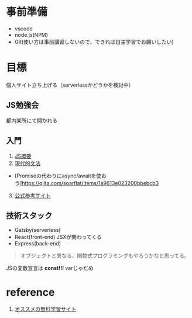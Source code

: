 # 事前準備
* vscode
* node.js(NPM)
* Git(使い方は事前講習しないので、できれば自主学習でお願いしたい)

# 目標
個人サイト立ち上げる（serverlessかどうかを検討中）

## JS勉強会
都内某所にて開かれる

## 入門
1. [JS概要](https://www.slideshare.net/toranoana-lab/node-siryou)
2. [現代的文法](https://jsprimer.net/)
 - [Promiseの代わりにasync/awaitを使おう]https://qiita.com/soarflat/items/1a9613e023200bbebcb3
3. [公式参考サイト](https://developer.mozilla.org/ja/docs/Web/JavaScript)

## 技術スタック
* Gatsby(serverless)
* React(front-end) JSXが関わってくる
* Express(back-end)

> オブジェクトと異なる、関数式プログラミングもやろうかなと思ってる。
>
JSの変数宣言は __const!!!__ varじゃだめ
# reference
1. [オススメの無料学習サイト](https://www.codecademy.com/)
